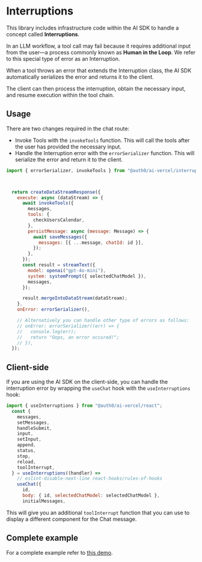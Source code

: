 # Interruptions

This library includes infrastructure code within the AI SDK to handle a concept called **Interruptions**.

In an LLM workflow, a tool call may fail because it requires additional input from the user—a process commonly known as **Human in the Loop**. We refer to this special type of error as an Interruption.

When a tool throws an error that extends the Interruption class, the AI SDK automatically serializes the error and returns it to the client.

The client can then process the interruption, obtain the necessary input, and resume execution within the tool chain.

## Usage

There are two changes required in the chat route:
- Invoke Tools with the `invokeTools` function. This will call the tools after the user has provided the necessary input.
- Handle the Interruption error with the `errorSerializer` function. This will serialize the error and return it to the client.

```javascript
import { errorSerializer, invokeTools } from "@auth0/ai-vercel/interruptions";



  return createDataStreamResponse({
    execute: async (dataStream) => {
      await invokeTools({
        messages,
        tools: {
          checkUsersCalendar,
        },
        persistMessage: async (message: Message) => {
          await saveMessages({
            messages: [{ ...message, chatId: id }],
          });
        },
      });
      const result = streamText({
        model: openai("gpt-4o-mini"),
        system: systemPrompt({ selectedChatModel }),
        messages,
      });

      result.mergeIntoDataStream(dataStream);
    },
    onError: errorSerializer(),

    // Alternatively you can handle other type of errors as follows:
    // onError: errorSerializer((err) => {
    //   console.log(err);
    //   return "Oops, an error occured!";
    // }),
  });
```

## Client-side

If you are using the AI SDK on the client-side, you can handle the interruption error by wrapping the `useChat` hook with the `useInterruptions` hook:

```javascript
import { useInterruptions } from "@auth0/ai-vercel/react";
  const {
    messages,
    setMessages,
    handleSubmit,
    input,
    setInput,
    append,
    status,
    stop,
    reload,
    toolInterrupt,
  } = useInterruptions((handler) =>
    // eslint-disable-next-line react-hooks/rules-of-hooks
    useChat({
      id,
      body: { id, selectedChatModel: selectedChatModel },
      initialMessages,
```

This will give  you an additional `toolInterrupt` function that you can use to display a different component for the Chat message.


## Complete example

For a complete example refer to [this demo](../../demos/nextjs-ai/).
